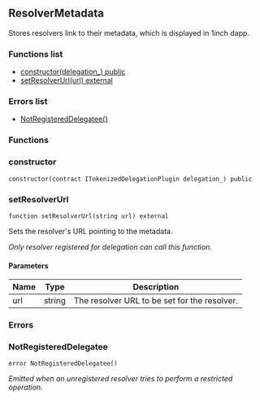 
## ResolverMetadata

Stores resolvers link to their metadata, which is displayed in 1inch dapp.

### Functions list
- [constructor(delegation_) public](#constructor)
- [setResolverUrl(url) external](#setresolverurl)

### Errors list
- [NotRegisteredDelegatee() ](#notregistereddelegatee)

### Functions
### constructor

```solidity
constructor(contract ITokenizedDelegationPlugin delegation_) public
```

### setResolverUrl

```solidity
function setResolverUrl(string url) external
```
Sets the resolver's URL pointing to the metadata.

_Only resolver registered for delegation can call this function._

#### Parameters

| Name | Type | Description |
| ---- | ---- | ----------- |
| url | string | The resolver URL to be set for the resolver. |

### Errors
### NotRegisteredDelegatee

```solidity
error NotRegisteredDelegatee()
```

_Emitted when an unregistered resolver tries to perform a restricted operation._

